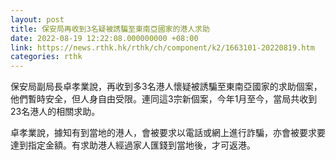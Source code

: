 ```yaml
---
layout: post
title: 保安局再收到3名疑被誘騙至東南亞國家的港人求助
date: 2022-08-19 12:22:08.000000000 +08:00
link: https://news.rthk.hk/rthk/ch/component/k2/1663101-20220819.htm
categories: rthk
---
```


保安局副局長卓孝業說，再收到多3名港人懷疑被誘騙至東南亞國家的求助個案，他們暫時安全，但人身自由受限。連同這3宗新個案，今年1月至今，當局共收到23名港人的相關求助。

卓孝業說，據知有到當地的港人，會被要求以電話或網上進行詐騙，亦會被要求要達到指定金額。有求助港人經過家人匯錢到當地後，才可返港。
